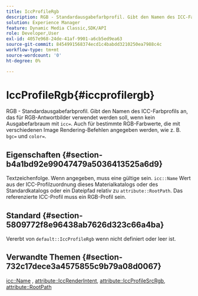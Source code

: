 ```yaml
---
title: IccProfileRgb
description: RGB - Standardausgabefarbprofil. Gibt den Namen des ICC-Farbprofils an, das für RGB-Antwortbilder verwendet werden soll, wenn kein Ausgabefarbraum mit icc= angegeben ist. Auch für bestimmte RGB-Farbwerte, die mit verschiedenen Image Rendering-Befehlen angegeben werden, wie bgc= und color=.
solution: Experience Manager
feature: Dynamic Media Classic,SDK/API
role: Developer,User
exl-id: 4057e968-24de-41af-9901-a6cb5ed9ea63
source-git-commit: 8454991568374ecd1c4babdd3210250ea7988c4c
workflow-type: tm+mt
source-wordcount: '0'
ht-degree: 0%

---
```


# IccProfileRgb{#iccprofilergb}

RGB - Standardausgabefarbprofil. Gibt den Namen des ICC-Farbprofils an, das für RGB-Antwortbilder verwendet werden soll, wenn kein Ausgabefarbraum mit `icc=`. Auch für bestimmte RGB-Farbwerte, die mit verschiedenen Image Rendering-Befehlen angegeben werden, wie z. B. `bgc=` und `color=`.

## Eigenschaften {#section-b4a1bd92e99047479a5036413525a6d9}

Textzeichenfolge. Wenn angegeben, muss eine gültige sein. `icc::Name` Wert aus der ICC-Profilzuordnung dieses Materialkatalogs oder des Standardkatalogs oder ein Dateipfad relativ zu `attribute::RootPath`. Das referenzierte ICC-Profil muss ein RGB-Profil sein.

## Standard {#section-5809772f8e96438ab7626d323c66a4ba}

Vererbt von `default::IccProfileRgb` wenn nicht definiert oder leer ist.

## Verwandte Themen {#section-732c17dece3a4575855c9b79a08d0067}

[icc::Name](../../../../../ir-api/material-cat/image-rendering-api-ref/c-ir-material-catalog/c-ir-icc-profile-map-reference/r-ir-name-icc.md#reference-7a293ede360e433782575f8f6a562ac2) , [attribute::IccRenderIntent](../../../../../ir-api/material-cat/image-rendering-api-ref/c-ir-material-catalog/c-ir-attributes-reference/r-ir-iccrenderintent.md#reference-3b80b7a4c25545a593c5076f318b5c40), [attribute::IccProfileSrcRgb](../../../../../ir-api/material-cat/image-rendering-api-ref/c-ir-material-catalog/c-ir-attributes-reference/r-ir-iccprofilesrcrgb.md#reference-2fb0f7cfc6e74813b82cd98ae165bd49), [attribute::RootPath](../../../../../ir-api/material-cat/image-rendering-api-ref/c-ir-material-catalog/c-ir-attributes-reference/r-ir-rootpath.md#reference-a4d7c96b62e14fcbad1740c702f160f3)
